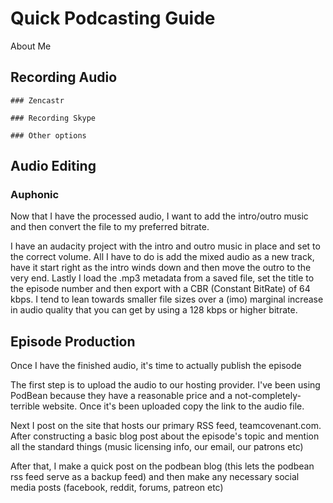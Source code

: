 # Quick Podcasting Guide

About Me


## Recording Audio

	### Zencastr

	### Recording Skype

	### Other options

## Audio Editing


### Auphonic


Now that I have the processed audio, I want to add the intro/outro music and then convert the file to my preferred bitrate. 

I have an audacity project with the intro and outro music in place and set to the correct volume. All I have to do is add the mixed audio as a new track, have it start right as the intro winds down and then move the outro to the very end. Lastly I load the .mp3 metadata from a saved file, set the title to the episode number and then export with a CBR (Constant BitRate) of 64 kbps. I tend to lean towards smaller file sizes over a (imo) marginal increase in audio quality that you can get by using a 128 kbps or higher bitrate.

## Episode Production

Once I have the finished audio, it's time to actually publish the episode

The first step is to upload the audio to our hosting provider. I've been using PodBean because they have a reasonable price and a not-completely-terrible website. Once it's been uploaded copy the link to the audio file.

Next I post on the site that hosts our primary RSS feed, teamcovenant.com. After constructing a basic blog post about the episode's topic and mention all the standard things (music licensing info, our email, our patrons etc)

After that, I make a quick post on the podbean blog (this lets the podbean rss feed serve as a backup feed) and then make any necessary social media posts (facebook, reddit, forums, patreon etc)